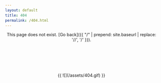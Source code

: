 ```yaml
---
layout: default
title: 404
permalink: /404.html
---
```



<div align="center">

This page does not exist. [Go back]({{ "/" | prepend: site.baseurl | replace: '//', '/' }}).

<div style="margin:20%">{{ ![](/assets/404.gif) }}</div>

</div>